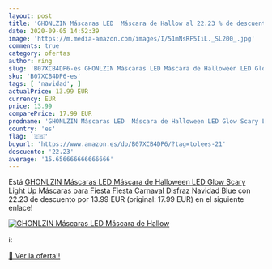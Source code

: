 ```yaml
---
layout: post
title: 'GHONLZIN Máscaras LED  Máscara de Hallow al 22.23 % de descuento'
date: 2020-09-05 14:52:39
image: 'https://m.media-amazon.com/images/I/51mNsRF5IiL._SL200_.jpg'
comments: true
category: ofertas
author: ring
slug: 'B07XCB4DP6-es GHONLZIN Máscaras LED Máscara de Halloween LED Glow Scary...'
sku: 'B07XCB4DP6-es'
tags: [ 'navidad', ]
actualPrice: 13.99 EUR
currency: EUR
price: 13.99
comparePrice: 17.99 EUR
prodname: 'GHONLZIN Máscaras LED  Máscara de Halloween LED Glow Scary Light Up Máscaras para Fiesta Fiesta Carnaval Disfraz Navidad  Blue '
country: 'es'
flag: '🇪🇸'
buyurl: 'https://www.amazon.es/dp/B07XCB4DP6/?tag=tolees-21'
descuento: '22.23'
average: '15.656666666666666'
---
```


Está [GHONLZIN Máscaras LED  Máscara de Halloween LED Glow Scary Light Up Máscaras para Fiesta Fiesta Carnaval Disfraz Navidad  Blue ](https://www.amazon.es/dp/B07XCB4DP6/?tag=tolees-21) con 22.23 de descuento por 13.99 EUR (original: 17.99 EUR) en el siguiente enlace!

[![GHONLZIN Máscaras LED  Máscara de Hallow](https://m.media-amazon.com/images/I/51mNsRF5IiL._SL200_.jpg)](https://www.amazon.es/dp/B07XCB4DP6/?tag=tolees-21)

ℹ️:


[🛒 Ver la oferta!!](https://www.amazon.es/dp/B07XCB4DP6/?tag=tolees-21)
